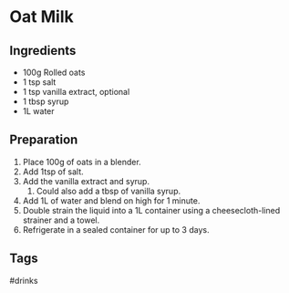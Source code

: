 # Oat Milk

## Ingredients

- 100g Rolled oats
- 1 tsp salt
- 1 tsp vanilla extract, optional
- 1 tbsp syrup
- 1L water

## Preparation

1. Place 100g of oats in a blender.
2. Add 1tsp of salt.
3. Add the vanilla extract and syrup.
   1. Could also add a tbsp of vanilla syrup.
4. Add 1L of water and blend on high for 1 minute.
5. Double strain the liquid into a 1L container using a cheesecloth-lined strainer and a towel.
6. Refrigerate in a sealed container for up to 3 days.

## Tags

#drinks
